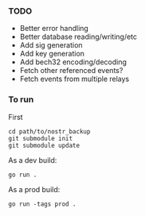 ### TODO
- Better error handling
- Better database reading/writing/etc
- Add sig generation
- Add key generation
- Add bech32 encoding/decoding
- Fetch other referenced events?
- Fetch events from multiple relays

### To run

First
```
cd path/to/nostr_backup
git submodule init
git submodule update
```

As a dev build:
```
go run .
```

As a prod build:
```
go run -tags prod .
```
